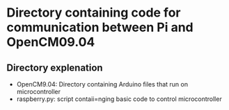 # Directory containing code for communication between Pi and OpenCM09.04

## Directory explenation

* OpenCM9.04: Directory containing Arduino files that run on microcontroller
* raspberry.py: script contaii=nging basic code to control microcontroller